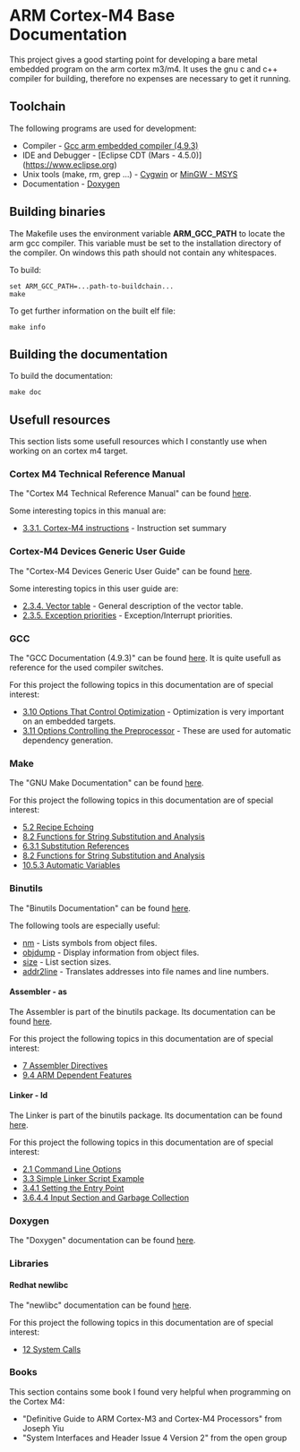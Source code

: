 # ARM Cortex-M4 Base Documentation
This project gives a good starting point for developing a bare metal embedded program on the arm cortex m3/m4. 
It uses the gnu c and c++ compiler for building, therefore no expenses are necessary to get it running.

## Toolchain
The following programs are used for development:
* Compiler - [Gcc arm embedded compiler (4.9.3)](https://launchpad.net/gcc-arm-embedded) 
* IDE and Debugger - [Eclipse CDT (Mars - 4.5.0)] (https://www.eclipse.org)  
* Unix tools (make, rm, grep ...) - [Cygwin](https://www.cygwin.com/) or [MinGW - MSYS](https://www.cygwin.com/)
* Documentation - [Doxygen](http://www.stack.nl/~dimitri/doxygen/) 

## Building binaries
The Makefile uses the environment variable **ARM_GCC_PATH** to locate the arm gcc compiler. This variable must be set to the installation
directory of the compiler. On windows this path should not contain any whitespaces. 

To build:
```
set ARM_GCC_PATH=...path-to-buildchain...
make
```

To get further information on the built elf file:
```
make info
```

## Building the documentation
To build the documentation:
```
make doc
```


## Usefull resources
This section lists some usefull resources which I constantly use when working on an cortex m4 target.
### Cortex M4 Technical Reference Manual 
The "Cortex M4 Technical Reference Manual" can be found [here](http://infocenter.arm.com/help/topic/com.arm.doc.ddi0439b/index.html).

Some interesting topics in this manual are:
* [3.3.1. Cortex-M4 instructions](http://infocenter.arm.com/help/topic/com.arm.doc.ddi0439b/CHDDIGAC.html) - Instruction set summary

### Cortex-M4 Devices Generic User Guide
The "Cortex-M4 Devices Generic User Guide" can be found [here](http://infocenter.arm.com/help/topic/com.arm.doc.dui0553a/index.html).

Some interesting topics in this user guide are:
* [2.3.4. Vector table](http://infocenter.arm.com/help/topic/com.arm.doc.dui0553a/BABIFJFG.html) - General description of the vector table.
* [2.3.5. Exception priorities](http://infocenter.arm.com/help/topic/com.arm.doc.dui0553a/BABICDEB.html) - Exception/Interrupt priorities.

### GCC
The "GCC Documentation (4.9.3)" can be found [here](https://gcc.gnu.org/onlinedocs/gcc-4.9.3/gcc/index.html). It is quite usefull as 
reference for the used compiler switches.

For this project the following topics in this documentation are of special interest:
* [3.10 Options That Control Optimization](https://gcc.gnu.org/onlinedocs/gcc-4.9.3/gcc/Optimize-Options.html#Optimize-Options) - Optimization is very important on an embedded targets.
* [3.11 Options Controlling the Preprocessor](https://gcc.gnu.org/onlinedocs/gcc-4.9.3/gcc/Preprocessor-Options.html#Preprocessor-Options) - These are used for automatic dependency generation.

### Make 
The "GNU Make Documentation" can be found [here](http://www.gnu.org/software/make/manual/html_node/index.html).

For this project the following topics in this documentation are of special interest:
* [5.2 Recipe Echoing](http://www.gnu.org/software/make/manual/make.html#Echoing)
* [8.2 Functions for String Substitution and Analysis](http://www.gnu.org/software/make/manual/html_node/Text-Functions.html#Text-Functions)
* [6.3.1 Substitution References](http://www.gnu.org/software/make/manual/html_node/Substitution-Refs.html#Substitution-Refs)
* [8.2 Functions for String Substitution and Analysis](http://www.gnu.org/software/make/manual/html_node/Text-Functions.html#Text-Functions)
* [10.5.3 Automatic Variables](http://www.gnu.org/software/make/manual/html_node/Automatic-Variables.html)

### Binutils
The "Binutils Documentation" can be found [here](https://sourceware.org/binutils/docs-2.25/binutils/index.html). 

The following tools are especially useful:
* [nm](https://sourceware.org/binutils/docs-2.25/binutils/nm.html#nm) - Lists symbols from object files.
* [objdump](https://sourceware.org/binutils/docs-2.25/binutils/objdump.html#objdump) - Display information from object files.
* [size](https://sourceware.org/binutils/docs-2.25/binutils/size.html#size) - List section sizes.
* [addr2line](https://sourceware.org/binutils/docs-2.25/binutils/addr2line.html#addr2line) -  Translates addresses into file names and line numbers.

#### Assembler - as
The Assembler is part of the binutils package. Its documentation can be found [here](https://sourceware.org/binutils/docs-2.25/as/index.html).

For this project the following topics in this documentation are of special interest:
* [7 Assembler Directives](https://sourceware.org/binutils/docs-2.25/as/Pseudo-Ops.html#Pseudo-Ops)
* [9.4 ARM Dependent Features](https://sourceware.org/binutils/docs-2.25/as/ARM_002dDependent.html#ARM_002dDependent)


#### Linker - ld
The Linker is part of the binutils package. Its documentation can be found [here](https://sourceware.org/binutils/docs-2.25/ld/index.html).

For this project the following topics in this documentation are of special interest:
* [2.1 Command Line Options](https://sourceware.org/binutils/docs-2.25/ld/Options.html#Options)
* [3.3 Simple Linker Script Example](https://sourceware.org/binutils/docs-2.25/ld/Simple-Example.html#Simple-Example)
* [3.4.1 Setting the Entry Point](https://sourceware.org/binutils/docs-2.25/ld/Entry-Point.html#Entry-Point)
* [3.6.4.4 Input Section and Garbage Collection](https://sourceware.org/binutils/docs-2.25/ld/Input-Section-Keep.html#Input-Section-Keep)

### Doxygen
The "Doxygen" documentation can be found [here](http://www.stack.nl/~dimitri/doxygen/index.html).

### Libraries
#### Redhat newlibc
The "newlibc" documentation can be found [here](https://sourceware.org/newlib/libc.html).

For this project the following topics in this documentation are of special interest:
* [12 System Calls](https://sourceware.org/newlib/libc.html#Syscalls)

### Books
This section contains some book I found very helpful when programming on the Cortex M4:
* "Definitive Guide to ARM Cortex-M3 and Cortex-M4 Processors" from Joseph Yiu
* "System Interfaces and Header Issue 4 Version 2" from the open group  
